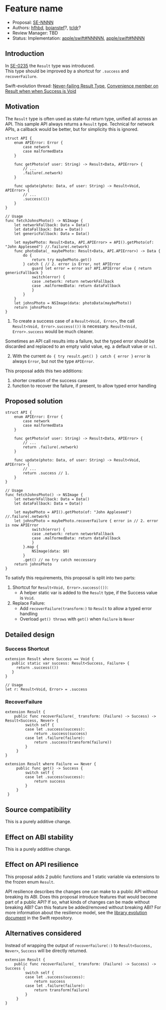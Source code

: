 # Feature name

* Proposal: [SE-NNNN](NNNN-Results-Improvements.md)
* Authors: [hfhbd](https://github.com/hfhbd), [bojanstef](https://github.com/bojanstef)?, [tcldr](https://github.com/tcldr)?
* Review Manager: TBD
* Status: Implementation: [apple/swift#NNNNN](https://github.com/apple/swift/pull/27908), [apple/swift#NNNN](https://github.com/apple/swift/pull/26471)

## Introduction
In [SE-0235](https://github.com/apple/swift-evolution/blob/master/proposals/0235-add-result.md) the `Result` type was introduced.  
This type should be improved by a shortcut for `.success` and `recoverFailure`.

Swift-evolution thread: [Never-failing Result Type](https://forums.swift.org/t/never-failing-result-type/30249/5), [Convenience member on Result when when Success is Void](https://forums.swift.org/t/convenience-member-on-result-when-when-success-is-void/36134)

## Motivation
The `Result` type is often used as state-ful return type, unified all across an API.
This sample API always returns a `Result` type. Technical for network APIs, a callback would be better, but for simplicity this is ignored.

```
struct API {
    enum APIError: Error {
        case network
        case malformedData
    }

    func getPhoto(of user: String) -> Result<Data, APIError> { 
        // ...
        .failure(.network) 
    }
    
    func update(photo: Data, of user: String) -> Result<Void, APIError> {
        // ...
        .success(())
    }
}

// Usage
func fetchJohnsPhoto() -> NSImage {
    let networkFallback: Data = Data()
    let dataFallback: Data = Data()
    let genericFallback: Data = Data()

    let maybePhoto: Result<Data, API.APIError> = API().getPhoto(of: "John Appleseed") //.failure(.network)
    func photoData(_ maybePhoto: Result<Data, API.APIError>) -> Data {
        do {
            return try maybePhoto.get()
        } catch { // 2. error is Error, not APIError
            guard let error = error as? API.APIError else { return genericFallback }
            switch(error) {
            case .network: return networkFallback
            case .malformedData: return dataFallback
            }
        }
    }
    let johnsPhoto = NSImage(data: photoData(maybePhoto))
    return johnsPhoto
}
```

1. To create a success case of a `Result<Void, Error>`, the call `Result<Void, Error>.success(())` is necessary. `Result<Void, Error>.success` would be much cleaner.

Sometimes an API call results into a failure, but the typed error should be discarded and replaced to an empty valid value, eg. a default value or `nil`. 

2. With the current `do { try result.get() } catch { error }` `error` is always `Error`, but not the type `APIError`.

This proposal adds this two additions: 
1. shorter creation of the success case
2. function to recover the failure, if present, to allow typed error handling

## Proposed solution

```
struct API {
    enum APIError: Error {
        case network
        case malformedData
    }

    func getPhoto(of user: String) -> Result<Data, APIError> { 
        // ...
        return .failure(.network) 
    }
    
    func update(photo: Data, of user: String) -> Result<Void, APIError> {
        // ...
        return .success // 1.
    }
}

// Usage
func fetchJohnsPhoto() -> NSImage {
    let networkFallback: Data = Data()
    let dataFallback: Data = Data()

    let maybePhoto = API().getPhoto(of: "John Appleseed") //.failure(.network)
    let johnsPhoto = maybePhoto.recoverFailure { error in // 2. error is now APIError
            switch(error) {
            case .network: return networkFallback
            case .malformedData: return dataFallback
            }
        }.map {
            NSImage(data: $0)
        }
        .get() // no try catch neccessary
    return johnsPhoto
}
```

To satisfy this requirements, this proposal is split into two parts:
1. Shortcut for `Result<Void, Error>.success(())`:
   - A helper static var is added to the `Result` type, if the Success value is `Void`.
1. Replace Failure:
   - Add `recoverFailure(transform:)` to `Result` to allow a typed error handling
   - Overload `get() throws` with `get()` when `Failure` is `Never`
   
## Detailed design

### Success Shortcut
```
extension Result where Success == Void {
   public static var success: Result<Success, Failure> {
     return .success(())
   }
}

// Usage
let r: Result<Void, Error> = .success
```

### RecoverFailure
```
extension Result {
    public func recoverFailure(_ transform: (Failure) -> Success) -> Result<Success, Never> {
         switch self {
         case let .success(success):
             return .success(success)
         case let .failure(failure):
             return .success(transform(failure))
         }
     }
}

extension Result where Failure == Never {
     public func get() -> Success {
         switch self {
         case let .success(success):
             return success
         }
     }
 }
 ```

## Source compatibility
This is a purely additive change.

## Effect on ABI stability
This is a purely additive change.

## Effect on API resilience
This proposal adds 2 public functions and 1 static variable via extensions to the frozen enum `Result`.

API resilience describes the changes one can make to a public API
without breaking its ABI. Does this proposal introduce features that
would become part of a public API? If so, what kinds of changes can be
made without breaking ABI? Can this feature be added/removed without
breaking ABI? For more information about the resilience model, see the
[library evolution
document](https://github.com/apple/swift/blob/master/docs/LibraryEvolution.rst)
in the Swift repository.

## Alternatives considered
Instead of wrapping the output of `recoverFailure(:)` to `Result<Success, Never>`, `Success` will be directly returned. 
```
extension Result {
    public func recoverFailure(_ transform: (Failure) -> Success) -> Success {
         switch self {
         case let .success(success):
             return success
         case let .failure(failure):
             return transform(failure)
         }
     }
}
```
